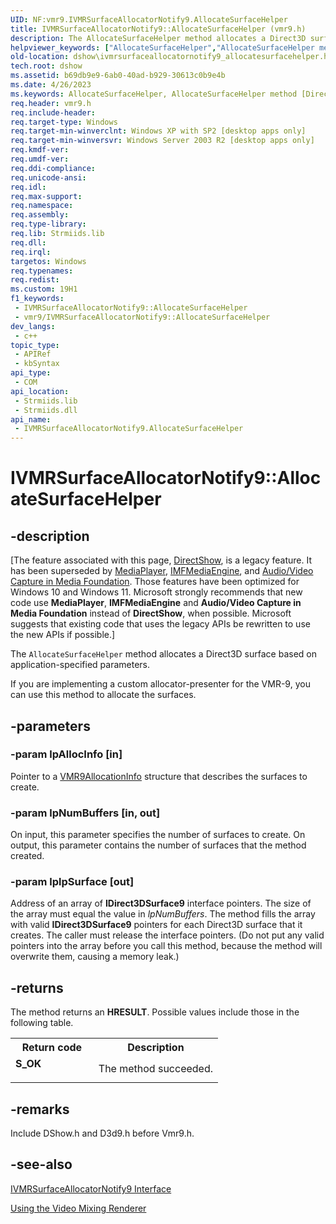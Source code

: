 ```yaml
---
UID: NF:vmr9.IVMRSurfaceAllocatorNotify9.AllocateSurfaceHelper
title: IVMRSurfaceAllocatorNotify9::AllocateSurfaceHelper (vmr9.h)
description: The AllocateSurfaceHelper method allocates a Direct3D surface based on application-specified parameters.
helpviewer_keywords: ["AllocateSurfaceHelper","AllocateSurfaceHelper method [DirectShow]","AllocateSurfaceHelper method [DirectShow]","IVMRSurfaceAllocatorNotify9 interface","IVMRSurfaceAllocatorNotify9 interface [DirectShow]","AllocateSurfaceHelper method","IVMRSurfaceAllocatorNotify9.AllocateSurfaceHelper","IVMRSurfaceAllocatorNotify9::AllocateSurfaceHelper","IVMRSurfaceAllocatorNotify9AllocateSurfaceHelper","dshow.ivmrsurfaceallocatornotify9_allocatesurfacehelper","vmr9/IVMRSurfaceAllocatorNotify9::AllocateSurfaceHelper"]
old-location: dshow\ivmrsurfaceallocatornotify9_allocatesurfacehelper.htm
tech.root: dshow
ms.assetid: b69db9e9-6ab0-40ad-b929-30613c0b9e4b
ms.date: 4/26/2023
ms.keywords: AllocateSurfaceHelper, AllocateSurfaceHelper method [DirectShow], AllocateSurfaceHelper method [DirectShow],IVMRSurfaceAllocatorNotify9 interface, IVMRSurfaceAllocatorNotify9 interface [DirectShow],AllocateSurfaceHelper method, IVMRSurfaceAllocatorNotify9.AllocateSurfaceHelper, IVMRSurfaceAllocatorNotify9::AllocateSurfaceHelper, IVMRSurfaceAllocatorNotify9AllocateSurfaceHelper, dshow.ivmrsurfaceallocatornotify9_allocatesurfacehelper, vmr9/IVMRSurfaceAllocatorNotify9::AllocateSurfaceHelper
req.header: vmr9.h
req.include-header: 
req.target-type: Windows
req.target-min-winverclnt: Windows XP with SP2 [desktop apps only]
req.target-min-winversvr: Windows Server 2003 R2 [desktop apps only]
req.kmdf-ver: 
req.umdf-ver: 
req.ddi-compliance: 
req.unicode-ansi: 
req.idl: 
req.max-support: 
req.namespace: 
req.assembly: 
req.type-library: 
req.lib: Strmiids.lib
req.dll: 
req.irql: 
targetos: Windows
req.typenames: 
req.redist: 
ms.custom: 19H1
f1_keywords:
 - IVMRSurfaceAllocatorNotify9::AllocateSurfaceHelper
 - vmr9/IVMRSurfaceAllocatorNotify9::AllocateSurfaceHelper
dev_langs:
 - c++
topic_type:
 - APIRef
 - kbSyntax
api_type:
 - COM
api_location:
 - Strmiids.lib
 - Strmiids.dll
api_name:
 - IVMRSurfaceAllocatorNotify9.AllocateSurfaceHelper
---
```


# IVMRSurfaceAllocatorNotify9::AllocateSurfaceHelper


## -description

\[The feature associated with this page, [DirectShow](/windows/win32/directshow/directshow), is a legacy feature. It has been superseded by [MediaPlayer](/uwp/api/Windows.Media.Playback.MediaPlayer), [IMFMediaEngine](/windows/win32/api/mfmediaengine/nn-mfmediaengine-imfmediaengine), and [Audio/Video Capture in Media Foundation](windows/win32/medfound/audio-video-capture-in-media-foundation). Those features have been optimized for Windows 10 and Windows 11. Microsoft strongly recommends that new code use **MediaPlayer**, **IMFMediaEngine** and **Audio/Video Capture in Media Foundation** instead of **DirectShow**, when possible. Microsoft suggests that existing code that uses the legacy APIs be rewritten to use the new APIs if possible.\]

The <code>AllocateSurfaceHelper</code> method allocates a Direct3D surface based on application-specified parameters.



If you are implementing a custom allocator-presenter for the VMR-9, you can use this method to allocate the surfaces.

## -parameters

### -param lpAllocInfo [in]

Pointer to a <a href="/previous-versions/windows/desktop/api/vmr9/ns-vmr9-vmr9allocationinfo">VMR9AllocationInfo</a> structure that describes the surfaces to create.

### -param lpNumBuffers [in, out]

On input, this parameter specifies the number of surfaces to create. On output, this parameter contains the number of surfaces that the method created.

### -param lplpSurface [out]

Address of an array of <b>IDirect3DSurface9</b> interface pointers. The size of the array must equal the value in <i>lpNumBuffers</i>. The method fills the array with valid <b>IDirect3DSurface9</b> pointers for each Direct3D surface that it creates. The caller must release the interface pointers. (Do not put any valid pointers into the array before you call this method, because the method will overwrite them, causing a memory leak.)

## -returns

The method returns an <b>HRESULT</b>. Possible values include those in the following table.

<table>
<tr>
<th>Return code</th>
<th>Description</th>
</tr>
<tr>
<td width="40%">
<dl>
<dt><b>S_OK</b></dt>
</dl>
</td>
<td width="60%">
The method succeeded.

</td>
</tr>
</table>

## -remarks

Include DShow.h and D3d9.h before Vmr9.h.

## -see-also

<a href="/previous-versions/windows/desktop/api/vmr9/nn-vmr9-ivmrsurfaceallocatornotify9">IVMRSurfaceAllocatorNotify9 Interface</a>



<a href="/windows/desktop/DirectShow/using-the-video-mixing-renderer">Using the Video Mixing Renderer</a>